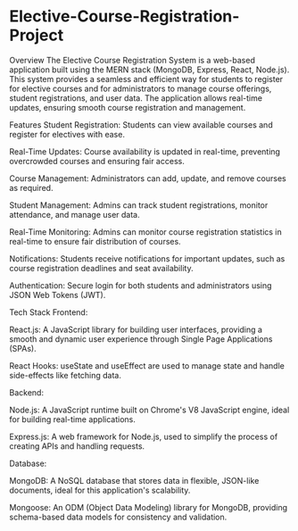 # Elective-Course-Registration-Project
Overview
The Elective Course Registration System is a web-based application built using the MERN stack (MongoDB, Express, React, Node.js). This system provides a seamless and efficient way for students to register for elective courses and for administrators to manage course offerings, student registrations, and user data. The application allows real-time updates, ensuring smooth course registration and management.

Features
Student Registration: Students can view available courses and register for electives with ease.

Real-Time Updates: Course availability is updated in real-time, preventing overcrowded courses and ensuring fair access.

Course Management: Administrators can add, update, and remove courses as required.

Student Management: Admins can track student registrations, monitor attendance, and manage user data.

Real-Time Monitoring: Admins can monitor course registration statistics in real-time to ensure fair distribution of courses.

Notifications: Students receive notifications for important updates, such as course registration deadlines and seat availability.

Authentication: Secure login for both students and administrators using JSON Web Tokens (JWT).

Tech Stack
Frontend:

React.js: A JavaScript library for building user interfaces, providing a smooth and dynamic user experience through Single Page Applications (SPAs).

React Hooks: useState and useEffect are used to manage state and handle side-effects like fetching data.

Backend:

Node.js: A JavaScript runtime built on Chrome's V8 JavaScript engine, ideal for building real-time applications.

Express.js: A web framework for Node.js, used to simplify the process of creating APIs and handling requests.

Database:

MongoDB: A NoSQL database that stores data in flexible, JSON-like documents, ideal for this application's scalability.

Mongoose: An ODM (Object Data Modeling) library for MongoDB, providing schema-based data models for consistency and validation.
